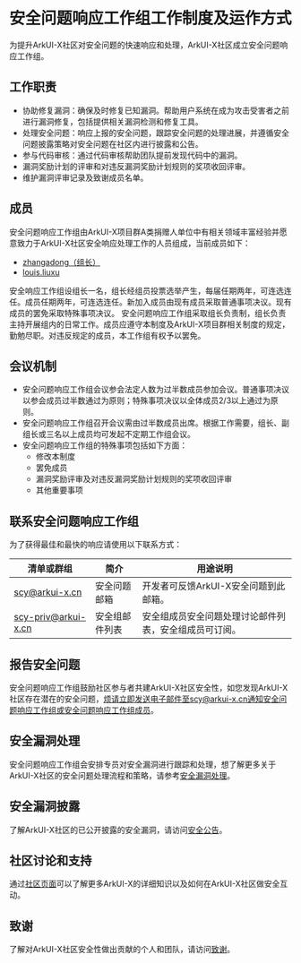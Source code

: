 # 安全问题响应工作组工作制度及运作方式

为提升ArkUI-X社区对安全问题的快速响应和处理，ArkUI-X社区成立安全问题响应工作组。

## 工作职责

+ 协助修复漏洞：确保及时修复已知漏洞。帮助用户系统在成为攻击受害者之前进行漏洞修复，包括提供相关漏洞检测和修复工具。
+ 处理安全问题：响应上报的安全问题，跟踪安全问题的处理进展，并遵循安全问题披露策略对安全问题在社区内进行披露和公告。
+ 参与代码审核：通过代码审核帮助团队提前发现代码中的漏洞。
+ 漏洞奖励计划的评审和对违反漏洞奖励计划规则的奖项收回评审。
+ 维护漏洞评审记录及致谢成员名单。

## 成员

安全问题响应工作组由ArkUI-X项目群A类捐赠人单位中有相关领域丰富经验并愿意致力于ArkUI-X社区安全响应处理工作的人员组成，当前成员如下：

+ [zhangadong（组长）](https://gitee.com/zhangadong)
+ [louis.liuxu](https://gitee.com/louis_liuxu)

安全响应工作组设组长一名，组长经组员投票选举产生，每届任期两年，可连选连任。成员任期两年，可连选连任。新加入成员由现有成员采取普通事项决议。现有成员的罢免采取特殊事项决议。
安全问题响应工作组采取组长负责制，组长负责主持开展组内的日常工作。成员应遵守本制度及ArkUI-X项目群相关制度的规定，勤勉尽职。对违反规定的成员，本工作组有权予以罢免。

## 会议机制

- 安全问题响应工作组会议参会法定人数为过半数成员参加会议。普通事项决议以参会成员过半数通过为原则；特殊事项决议以全体成员2/3以上通过为原则。
- 安全问题响应工作组召开会议需由过半数成员出席。根据工作需要，组长、副组长或三名以上成员均可发起不定期工作组会议。
- 安全问题响应工作组的特殊事项包括如下方面：
    - 修改本制度
    - 罢免成员
    - 漏洞奖励评审及对违反漏洞奖励计划规则的奖项收回评审
    - 其他重要事项

## 联系安全问题响应工作组

为了获得最佳和最快的响应请使用以下联系方式：

| 清单或群组                             | 简介    | 用途说明                                                       |
| -------------------------------------- | ------- | ------------------------------------------------------------ |
| scy@arkui-x.cn                 | 安全问题邮箱 | 开发者可反馈ArkUI-X安全问题到此邮箱。 |
| scy-priv@arkui-x.cn            | 安全组邮件列表| 安全组成员安全问题处理讨论邮件列表，安全组成员可订阅。 |

## 报告安全问题

安全问题响应工作组鼓励社区参与者共建ArkUI-X社区安全性，如您发现ArkUI-X社区存在潜在的安全问题，烦请立即发送电子邮件至scy@arkui-x.cn通知安全问题响应工作组或安全问题响应工作组[成员](#成员)。

## 安全漏洞处理

安全问题响应工作组会安排专员对安全漏洞进行跟踪和处理，想了解更多关于ArkUI-X社区的安全问题处理流程和策略，请参考[安全漏洞处理](./security-process/readme.md)。

## 安全漏洞披露

了解ArkUI-X社区的已公开披露的安全漏洞，请访问[安全公告](./security-process/security-disclosure.md)。

## 社区讨论和支持

通过[社区页面](https://gitee.com/arkui-x)可以了解更多ArkUI-X的详细知识以及如何在ArkUI-X社区做安全互动。

## 致谢

了解对ArkUI-X社区安全性做出贡献的个人和团队，请访问[致谢](./security-process/Acknowledgements.md)。
